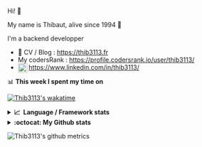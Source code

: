 Hi! 👋

My name is Thibaut, alive since 1994 🍷

I'm a backend developper

-   📝 CV / Blog : https://thib3113.fr
-   My codersRank : https://profile.codersrank.io/user/thib3113/
-   <a href="https://www.linkedin.com/in/thib3113/"><img align="left" alt="Thib3113's Linkedin" width="21px" src="https://raw.githubusercontent.com/peterthehan/peterthehan/master/assets/linkedin.svg" /></a> https://www.linkedin.com/in/thib3113/

📊 **This week I spent my time on**

[![Thib3113's wakatime](https://github-readme-stats.vercel.app/api/wakatime?username=thib3113&layout=default&theme=dracula&langs_count=6&hide_title=true&hide_border=true)](https://wakatime.com/@thib3113)

<details>
  <summary><b>📈&nbsp;&nbsp;Language&nbsp;/&nbsp;Framework stats</b></summary>
  <br/>  
  <a href='https://profile.codersrank.io/user/thib3113/'>
  <img src='http://cr-skills-chart-widget.azurewebsites.net/api/api?username=thib3113&padding=30&skills=php,batchfile,javascript,less,mysql,reactjs,scss,shell,typescript,vue'>
  </a>
</details>

<details>
  <summary><b>:octocat: My Github stats</b></summary>
  <br/>  
  
  <img src="https://github-readme-stats.vercel.app/api?username=thib3113&theme=dracula&show_icons=true&" alt="Thib3113's GitHub stats" />

<!--START_SECTION:activity-->

1. 🎉 Merged PR [#112](https://github.com/thib3113/unifi-blockips-srv/pull/112) in [thib3113/unifi-blockips-srv](https://github.com/thib3113/unifi-blockips-srv)
2. 🎉 Merged PR [#302](https://github.com/thib3113/unifi-client/pull/302) in [thib3113/unifi-client](https://github.com/thib3113/unifi-client)
3. 🎉 Merged PR [#14](https://github.com/thib3113/vban/pull/14) in [thib3113/vban](https://github.com/thib3113/vban)
4. ❗️ Closed issue [#293](https://github.com/thib3113/unifi-client/issues/293) in [thib3113/unifi-client](https://github.com/thib3113/unifi-client)
5. 🎉 Merged PR [#294](https://github.com/thib3113/unifi-client/pull/294) in [thib3113/unifi-client](https://github.com/thib3113/unifi-client)
 <!--END_SECTION:activity-->

</details>

![Thib3113's github metrics](https://gist.githubusercontent.com/thib3113/83a96e16f8bca103f1b0e376186c66ec/raw/github-metrics.svg)
